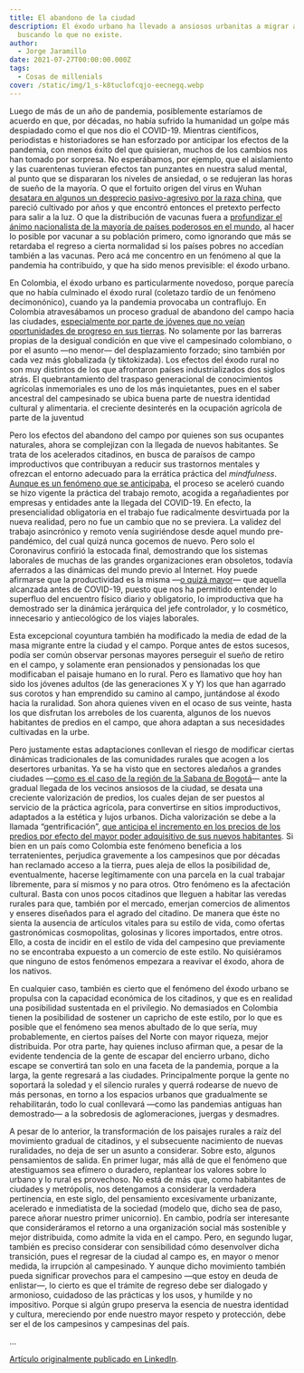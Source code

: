 ```yaml
---
title: El abandono de la ciudad
description: El éxodo urbano ha llevado a ansiosos urbanitas a migrar al campo,
  buscando lo que no existe.
author:
  - Jorge Jaramillo
date: 2021-07-27T00:00:00.000Z
tags:
  - Cosas de millenials
cover: /static/img/1_s-k8tuclofcqjo-eecnegq.webp
---
```

Luego de más de un año de pandemia, posiblemente estaríamos de acuerdo en que, por décadas, no había sufrido la humanidad un golpe más despiadado como el que nos dio el COVID-19. Mientras científicos, periodistas e historiadores se han esforzado por anticipar los efectos de la pandemia, con menos éxito del que quisieran, muchos de los cambios nos han tomado por sorpresa. No esperábamos, por ejemplo, que el aislamiento y las cuarentenas tuvieran efectos tan punzantes en nuestra salud mental, al punto que se dispararan los niveles de ansiedad, o se redujeran las horas de sueño de la mayoría. O que el fortuito origen del virus en Wuhan [desatara en algunos un desprecio pasivo-agresivo por la raza china](https://www.hrw.org/news/2020/05/12/covid-19-fueling-anti-asian-racism-and-xenophobia-worldwide), que pareció cultivado por años y que encontró entonces el pretexto perfecto para salir a la luz. O que la distribución de vacunas fuera a [profundizar el ánimo nacionalista de la mayoría de países poderosos en el mundo](https://www.portafolio.co/internacional/distribucion-de-vacunas-del-covid-19-el-nacionalismo-la-amenaza-que-surge-en-reparto-de-las-dosis-contra-coronavirus-548811), al hacer lo posible por vacunar a su población primero, como ignorando que más se retardaba el regreso a cierta normalidad si los países pobres no accedían también a las vacunas. Pero acá me concentro en un fenómeno al que la pandemia ha contribuido, y que ha sido menos previsible: el éxodo urbano.

En Colombia, el éxodo urbano es particularmente novedoso, porque parecía que no había culminado el éxodo rural (coletazo tardío de un fenómeno decimonónico), cuando ya la pandemia provocaba un contraflujo. En Colombia atravesábamos un proceso gradual de abandono del campo hacia las ciudades, [especialmente por parte de jóvenes que no veían oportunidades de progreso en sus tierras](https://semanarural.com/web/articulo/no-hay-jovenes-en-el-campo-colombiano/1065). No solamente por las barreras propias de la desigual condición en que vive el campesinado colombiano, o por el asunto —no menor— del desplazamiento forzado; sino también por cada vez más globalizada (y tiktokizada). Los efectos del éxodo rural no son muy distintos de los que afrontaron países industrializados dos siglos atrás. El quebrantamiento del traspaso generacional de conocimientos agrícolas inmemoriales es uno de los más inquietantes, pues en el saber ancestral del campesinado se ubica buena parte de nuestra identidad cultural y alimentaria. el creciente desinterés en la ocupación agrícola de parte de la juventud

Pero los efectos del abandono del campo por quienes son sus ocupantes naturales, ahora se complejizan con la llegada de nuevos habitantes. Se trata de los acelerados citadinos, en busca de paraísos de campo improductivos que contribuyan a reducir sus trastornos mentales y ofrezcan el entorno adecuado para la errática práctica del *mindfulness*. [Aunque es un fenómeno que se anticipaba](https://unperiodico.unal.edu.co/pages/detail/de-la-ciudad-al-campo-un-exodo-acelerado-no-solo-el-covid-19/), el proceso se aceleró cuando se hizo vigente la práctica del trabajo remoto, acogida a regañadientes por empresas y entidades ante la llegada del COVID-19. En efecto, la presencialidad obligatoria en el trabajo fue radicalmente desvirtuada por la nueva realidad, pero no fue un cambio que no se previera. La validez del trabajo asincrónico y remoto venía sugiriéndose desde aquel mundo pre-pandémico, del cual quizá nunca gocemos de nuevo. Pero solo el Coronavirus confirió la estocada final, demostrando que los sistemas laborales de muchas de las grandes organizaciones eran obsoletos, todavía aferrados a las dinámicas del mundo previo al Internet. Hoy puede afirmarse que la productividad es la misma —[o quizá mayor](https://theconversation.com/have-we-just-stumbled-on-the-biggest-productivity-increase-of-the-century-145104)— que aquella alcanzada antes de COVID-19, puesto que nos ha permitido entender lo superfluo del encuentro físico diario y obligatorio, lo improductiva que ha demostrado ser la dinámica jerárquica del jefe controlador, y lo cosmético, innecesario y antiecológico de los viajes laborales.

Esta excepcional coyuntura también ha modificado la media de edad de la masa migrante entre la ciudad y el campo. Porque antes de estos sucesos, podía ser común observar personas mayores perseguir el sueño de retiro en el campo, y solamente eran pensionados y pensionadas los que modificaban el paisaje humano en lo rural. Pero es llamativo que hoy han sido los jóvenes adultos (de las generaciones X y Y) los que han agarrado sus corotos y han emprendido su camino al campo, juntándose al éxodo hacia la ruralidad. Son ahora quienes viven en el ocaso de sus veinte, hasta los que disfrutan los arreboles de los cuarenta, algunos de los nuevos habitantes de predios en el campo, que ahora adaptan a sus necesidades cultivadas en la urbe.

Pero justamente estas adaptaciones conllevan el riesgo de modificar ciertas dinámicas tradicionales de las comunidades rurales que acogen a los desertores urbanitas. Ya se ha visto que en sectores aledaños a grandes ciudades —[como es el caso de la región de la Sabana de Bogotá](https://publicaciones.autonoma.edu.co/index.php/anfora/article/download/35/32/#:~:text=Los%20municipios%20que%20se%20encuentran,%2C%20Mosquera%2C%20Subachoque%20y%20Zipac%C3%B3n.)— ante la gradual llegada de los vecinos ansiosos de la ciudad, se desata una creciente valorización de predios, los cuales dejan de ser puestos al servicio de la práctica agrícola, para convertirse en sitios improductivos, adaptados a la estética y lujos urbanos. Dicha valorización se debe a la llamada “gentrificación”, [que anticipa el incremento en los precios de los predios por efecto del mayor poder adquisitivo de sus nuevos habitantes](https://unperiodico.unal.edu.co/pages/detail/de-la-ciudad-al-campo-un-exodo-acelerado-no-solo-el-covid-19/). Si bien en un país como Colombia este fenómeno beneficia a los terratenientes, perjudica gravemente a los campesinos que por décadas han reclamado acceso a la tierra, pues aleja de ellos la posibilidad de, eventualmente, hacerse legítimamente con una parcela en la cual trabajar libremente, para sí mismos y no para otros. Otro fenómeno es la afectación cultural. Basta con unos pocos citadinos que lleguen a habitar las veredas rurales para que, también por el mercado, emerjan comercios de alimentos y enseres diseñados para el agrado del citadino. De manera que éste no sienta la ausencia de artículos vitales para su estilo de vida, como ofertas gastronómicas cosmopolitas, golosinas y licores importados, entre otros. Ello, a costa de incidir en el estilo de vida del campesino que previamente no se encontraba expuesto a un comercio de este estilo. No quisiéramos que ninguno de estos fenómenos empezara a reavivar el éxodo, ahora de los nativos.

En cualquier caso, también es cierto que el fenómeno del éxodo urbano se propulsa con la capacidad económica de los citadinos, y que es en realidad una posibilidad sustentada en el privilegio. No demasiados en Colombia tienen la posibilidad de sostener un capricho de este estilo, por lo que es posible que el fenómeno sea menos abultado de lo que sería, muy probablemente, en ciertos países del Norte con mayor riqueza, mejor distribuida. Por otra parte, hay quienes incluso afirman que, a pesar de la evidente tendencia de la gente de escapar del encierro urbano, dicho escape se convertirá tan solo en una faceta de la pandemia, porque a la larga, la gente regresará a las ciudades. Principalmente porque la gente no soportará la soledad y el silencio rurales y querrá rodearse de nuevo de más personas, en torno a los espacios urbanos que gradualmente se rehabilitarán, todo lo cual conllevará —como las pandemias antiguas han demostrado— a la sobredosis de aglomeraciones, juergas y desmadres.

A pesar de lo anterior, la transformación de los paisajes rurales a raíz del movimiento gradual de citadinos, y el subsecuente nacimiento de nuevas ruralidades, no deja de ser un asunto a considerar. Sobre esto, algunos pensamientos de salida. En primer lugar, más allá de que el fenómeno que atestiguamos sea efímero o duradero, replantear los valores sobre lo urbano y lo rural es provechoso. No está de más que, como habitantes de ciudades y metrópolis, nos detengamos a considerar la verdadera pertinencia, en este siglo, del pensamiento excesivamente urbanizante, acelerado e inmediatista de la sociedad (modelo que, dicho sea de paso, parece añorar nuestro primer unicornio). En cambio, podría ser interesante que consideráramos el retorno a una organización social más sostenible y mejor distribuida, como admite la vida en el campo. Pero, en segundo lugar, también es preciso considerar con sensibilidad cómo desenvolver dicha transición, pues el regresar de la ciudad al campo es, en mayor o menor medida, la irrupción al campesinado. Y aunque dicho movimiento también pueda significar provechos para el campesino —que estoy en deuda de enlistar—, lo cierto es que el trámite de regreso debe ser dialogado y armonioso, cuidadoso de las prácticas y los usos, y humilde y no impositivo. Porque si algún grupo preserva la esencia de nuestra identidad y cultura, mereciendo por ende nuestro mayor respeto y protección, debe ser el de los campesinos y campesinas del país.

...

[Artículo originalmente publicado en LinkedIn](https://www.linkedin.com/pulse/pensamientos-pand%C3%A9micos-el-abandono-de-la-ciudad-jorge-jaramillo/?trackingId=mmfyU4OYTaK%2FIx8S%2FBGKnA%3D%3D).
